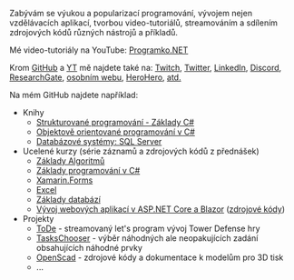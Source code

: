 Zabývám se výukou a popularizací programování, vývojem nejen vzdělávacích aplikací, tvorbou video-tutoriálů, streamováním a sdílením zdrojových kódů různých nástrojů a příkladů.

Mé video-tutoriály na YouTube: [Programko.NET](https://Programko.NET)

Krom [GitHub](https://github.com/PetrVobornik) a [YT](https://Programko.NET) mě najdete také na: [Twitch](https://www.twitch.tv/petrvobornik), [Twitter](https://twitter.com/VobornikPetr), [LinkedIn](https://www.linkedin.com/in/pvobornik), [Discord](https://programko.net/discord), [ResearchGate](https://www.researchgate.net/profile/Petr-Vobornik), [osobním webu](https://www.petrvobornik.cz/), [HeroHero](https://herohero.co/petrvobornik), [atd.](https://programko.net/pv)

Na mém GitHub najdete například:
* Knihy
  - [Strukturované programování - Základy C#](https://programko.net/zaklady-cs/kniha)
  - [Objektově orientované programování v C#](https://programko.net/oop/kniha)
  - [Databázové systémy: SQL Server](https://programko.net/databaze/kniha)
* Ucelené kurzy (série záznamů a zdrojových kódů z přednášek)
  - [Základy Algoritmů](https://github.com/PetrVobornik/prednasky/tree/master/Algoritmy)
  - [Základy programování v C#](https://github.com/PetrVobornik/prednasky/tree/master/ZakladyCs)
  - [Xamarin.Forms](https://github.com/PetrVobornik/prednasky/tree/master/Xamarin.Forms)
  - [Excel](https://github.com/PetrVobornik/prednasky/tree/master/Excel)
  - [Základy databází](https://github.com/PetrVobornik/prednasky/tree/master/Databaze)
  - [Vývoj webových aplikací v ASP.NET Core a Blazor](https://programko.net/aspnetcore) ([zdrojové kódy](https://github.com/PetrVobornik/AspNetCore22))
* Projekty
  - [ToDe](https://github.com/PetrVobornik/ToDe) - streamovaný let's program vývoj Tower Defense hry
  - [TasksChooser](https://github.com/PetrVobornik/TasksChooser) - výběr náhodných ale neopakujících zadání obsahujících náhodné prvky
  - [OpenScad](https://github.com/PetrVobornik/OpenSCAD) - zdrojové kódy a dokumentace k modelům pro 3D tisk
  - ...
